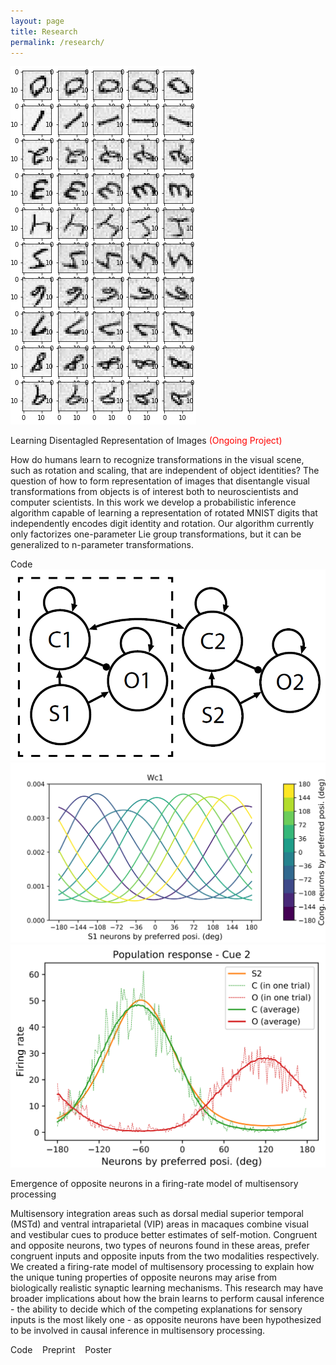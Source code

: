 ```yaml
---
layout: page
title: Research
permalink: /research/
---
```



<div class="container">
  <div class="leftpane">
  	<img src="/assets/images/operator_visualization.png" alt="drawing"/>
  </div>
  <div class="rightpane">
  <p class="title">Learning Disentagled Representation of Images <span style="color: red;">(Ongoing Project)</span></p>
  <p class="body">How do humans learn to recognize transformations in the visual scene, such as rotation and scaling, that are independent of object identities? The question of how to form representation of images that disentangle visual transformations from objects is of interest both to neuroscientists and computer scientists. In this work we develop a probabilistic inference algorithm capable of learning a representation of rotated MNIST digits that independently encodes digit identity and rotation. Our algorithm currently only factorizes one-parameter Lie group transformations, but it can be generalized to n-parameter transformations.
  </p>
  <a href="https://github.com/hchau630/form-and-motion" style="text-decoration: none">Code</a>
  </div>
</div>

<div class="container">
  <div class="leftpane">
  	<img src="/assets/images/model_decentralized.png" alt="drawing"/>
  	<img src="/assets/images/wc1_reorder.png" alt="drawing"/>
  	<img src="/assets/images/population_response_s2.png" alt="drawing"/>
  </div>
  <div class="rightpane">
  <p class="title">Emergence of opposite neurons in a firing-rate model of multisensory processing</p>
  <p class="body">Multisensory integration areas such as dorsal medial superior temporal (MSTd) and ventral intraparietal (VIP) areas in macaques combine visual and vestibular cues to produce better estimates of self-motion. Congruent and opposite neurons, two types of neurons found in these areas, prefer congruent inputs and opposite inputs from the two modalities respectively. We created a firing-rate model of multisensory processing to explain how the unique tuning properties of opposite neurons may arise from biologically realistic synaptic learning mechanisms. This research may have broader implications about how the brain learns to perform causal inference - the ability to decide which of the competing explanations for sensory inputs is the most likely one - as opposite neurons have been hypothesized to be involved in causal inference in multisensory processing.
  </p>
  <a href="https://github.com/hchau630/opposite-neurons" style="text-decoration: none">Code</a> &nbsp;&nbsp;
  <a href="https://www.biorxiv.org/content/10.1101/845743v3.full" style="text-decoration: none">Preprint</a> &nbsp;&nbsp;
  <a href="/assets/pdf/operator_visualization.pdf" style="text-decoration: none">Poster</a>
  </div>
</div>

